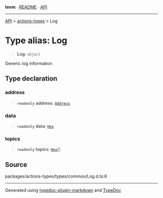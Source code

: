 **tevm** ∙ [README](../../README.md) ∙ [API](../../API.md)

***

[API](../../API.md) > [actions-types](../README.md) > Log

# Type alias: Log

> **Log**: `object`

Generic log information

## Type declaration

### address

> **`readonly`** **address**: [`Address`](Address.md)

### data

> **`readonly`** **data**: [`Hex`](Hex.md)

### topics

> **`readonly`** **topics**: [`Hex`](Hex.md)[]

## Source

packages/actions-types/types/common/Log.d.ts:6

***
Generated using [typedoc-plugin-markdown](https://www.npmjs.com/package/typedoc-plugin-markdown) and [TypeDoc](https://typedoc.org/)
